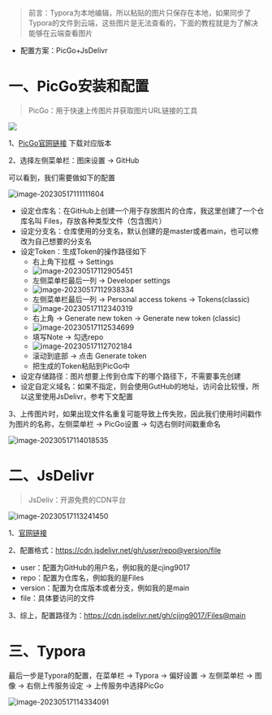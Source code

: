 > 前言：Typora为本地编辑，所以粘贴的图片只保存在本地，如果同步了Typora的文件到云端，这些图片是无法查看的，下面的教程就是为了解决能够在云端查看图片

- 配置方案：PicGo+JsDelivr

# 一、PicGo安装和配置

> PicGo：用于快速上传图片并获取图片URL链接的工具

![](https://cdn.jsdelivr.net/gh/cjing9017/Files@main/img/202305171109519.png)

1、[PicGo官网链接](https://github.com/Molunerfinn/PicGo) 下载对应版本

2、选择左侧菜单栏：图床设置 -> GitHub

可以看到，我们需要做如下的配置

![image-20230517111111604](https://cdn.jsdelivr.net/gh/cjing9017/Files@main/img/202305171111666.png)

- 设定仓库名：在GitHub上创建一个用于存放图片的仓库，我这里创建了一个仓库名叫 Files，存放各种类型文件（包含图片）
- 设定分支名：仓库使用的分支名，默认创建的是master或者main，也可以修改为自己想要的分支名
- 设定Token：生成Token的操作路径如下
  - 右上角下拉框 -> Settings
  - ![image-20230517112905451](https://cdn.jsdelivr.net/gh/cjing9017/Files@main/img/202305171129502.png)
  - 左侧菜单栏最后一列 -> Developer settings
  - ![image-20230517112938334](https://cdn.jsdelivr.net/gh/cjing9017/Files@main/img/202305171129365.png)
  - 左侧菜单栏最后一列 -> Personal access tokens -> Tokens(classic)
  - ![image-20230517112340319](https://cdn.jsdelivr.net/gh/cjing9017/Files@main/img/202305171123364.png)
  - 右上角 -> Generate new token -> Generate new token (classic)
  - ![image-20230517112534699](https://cdn.jsdelivr.net/gh/cjing9017/Files@main/img/202305171125745.png)
  - 填写Note -> 勾选repo
  - ![image-20230517112702184](https://cdn.jsdelivr.net/gh/cjing9017/Files@main/img/202305171127242.png)
  - 滚动到底部 -> 点击 Generate token
  - 把生成的Token粘贴到PicGo中
- 设定存储路径：图片想要上传到仓库下的哪个路径下，不需要事先创建
- 设定自定义域名：如果不指定，则会使用GutHub的地址，访问会比较慢，所以这里使用JsDelivr，参考下文配置

3、上传图片时，如果出现文件名重复可能导致上传失败，因此我们使用时间戳作为图片的名称，左侧菜单栏 -> PicGo设置 -> 勾选右侧时间戳重命名

![image-20230517114018535](https://cdn.jsdelivr.net/gh/cjing9017/Files@main/img/202305171140573.png)

# 二、JsDelivr

> JsDeliv：开源免费的CDN平台

![image-20230517113241450](https://cdn.jsdelivr.net/gh/cjing9017/Files@main/img/202305171132493.png)

1、[官网链接](https://www.jsdelivr.com/?docs=gh)

2、配置格式：https://cdn.jsdelivr.net/gh/user/repo@version/file

- user：配置为GitHub的用户名，例如我的是cjing9017
- repo：配置为仓库名，例如我的是Files
- version：配置为仓库版本或者分支，例如我的是main
- file：具体要访问的文件

3、综上，配置路径为：https://cdn.jsdelivr.net/gh/cjing9017/Files@main

# 三、Typora

最后一步是Typora的配置，在菜单栏 -> Typora -> 偏好设置 -> 左侧菜单栏 -> 图像 -> 右侧上传服务设定 -> 上传服务中选择PicGo

![image-20230517114334091](https://cdn.jsdelivr.net/gh/cjing9017/Files@main/img/202305171143138.png)